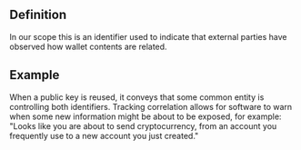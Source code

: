 ## Definition
In our scope this is an identifier used to indicate that external parties have observed how wallet contents are related. 

## Example 
When a public key is reused, it conveys that some common entity is controlling both identifiers. Tracking correlation allows for software to warn when some new information might be about to be exposed, for example: "Looks like you are about to send cryptocurrency, from an account you frequently use to a new account you just created."
